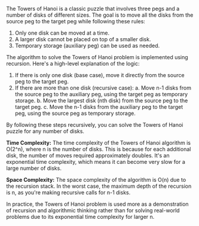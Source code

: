 The Towers of Hanoi is a classic puzzle that involves three pegs and a number of disks of different sizes. The goal is to move all the disks from the source peg to the target peg while following these rules:

1. Only one disk can be moved at a time.
2. A larger disk cannot be placed on top of a smaller disk.
3. Temporary storage (auxiliary peg) can be used as needed.

The algorithm to solve the Towers of Hanoi problem is implemented using recursion. Here's a high-level explanation of the logic:

1. If there is only one disk (base case), move it directly from the source peg to the target peg.
2. If there are more than one disk (recursive case):
   a. Move n-1 disks from the source peg to the auxiliary peg, using the target peg as temporary storage.
   b. Move the largest disk (nth disk) from the source peg to the target peg.
   c. Move the n-1 disks from the auxiliary peg to the target peg, using the source peg as temporary storage.

By following these steps recursively, you can solve the Towers of Hanoi puzzle for any number of disks.

**Time Complexity:**
The time complexity of the Towers of Hanoi algorithm is O(2^n), where n is the number of disks. This is because for each additional disk, the number of moves required approximately doubles. It's an exponential time complexity, which means it can become very slow for a large number of disks.

**Space Complexity:**
The space complexity of the algorithm is O(n) due to the recursion stack. In the worst case, the maximum depth of the recursion is n, as you're making recursive calls for n-1 disks.

In practice, the Towers of Hanoi problem is used more as a demonstration of recursion and algorithmic thinking rather than for solving real-world problems due to its exponential time complexity for larger n.